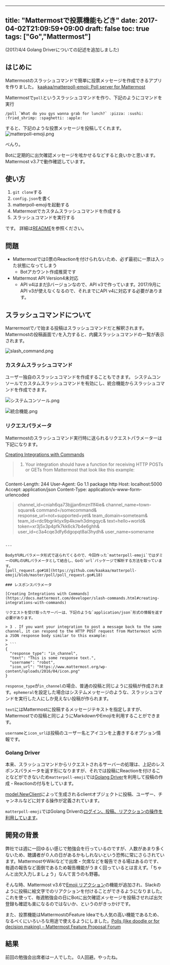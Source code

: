 
---
title: "Mattermostで投票機能もどき"
date: 2017-04-02T21:09:59+09:00
draft: false
toc: true
tags: ["Go","Mattermost"]
---

(2017/4/4 Golang Driverについての記述を追加しました)

## はじめに

Mattermostのスラッシュコマンドで簡単に投票メッセージを作成できるアプリを作りました。
[kaakaa/matterpoll-emoji: Poll server for Mattermost](https://github.com/kaakaa/matterpoll-emoji)

Mattermostで`poll`というスラッシュコマンドを作り、下記のようにコマンドを実行

```
/poll `What do you gys wanna grab for lunch?` :pizza: :sushi: :fried_shrimp: :spaghetti: :apple:
```

すると、下記のような投票メッセージを投稿してくれます。
![matterpoll-emoji.png](https://qiita-image-store.s3.amazonaws.com/0/9891/192794f0-6f90-8371-6f1b-352fcdbd54a0.png)

べんり。

Botに定期的に出欠確認メッセージを呟かせるなどすると良いかと思います。
Mattermost v3.7で動作確認しています。

## 使い方

1. `git clone`する
2. `config.json`を書く
3. matterpoll-emojiを起動する
4. Mattermostでカスタムスラッシュコマンドを作成する
5. スラッシュコマンドを実行する

です。
詳細は[README](https://github.com/kaakaa/matterpoll-emoji/blob/master/README.md)を参照ください。


## 問題

* Mattermostでは0票のReactionを付けられないため、必ず最初に一票は入った状態になってしまう
  * Botアカウント作成推奨です
* Mattermost API Version4未対応
  * API v4はまだβバージョンなので、API v3で作っています。2017/9月にAPI v3が使えなくなるので、それまでにAPI v4に対応する必要があります。

## スラッシュコマンドについて

Marrermostで`/`で始まる投稿はスラッシュコマンドだと解釈されます。
Mattermostの投稿画面で`/`を入力すると、内臓スラッシュコマンドの一覧が表示されます。

![slash_command.png](https://qiita-image-store.s3.amazonaws.com/0/9891/853cd433-efd1-7b20-ed13-5ebb749954ad.png)


### カスタムスラッシュコマンド

ユーザー独自のスラッシュコマンドを作成することもできます。
システムコンソールでカスタムスラッシュコマンドを有効にし、統合機能からスラッシュコマンドを作成できます。

![システムコンソール.png](https://qiita-image-store.s3.amazonaws.com/0/9891/3aca649f-8aeb-272e-e97e-de93b766fd85.png)

![統合機能.png](https://qiita-image-store.s3.amazonaws.com/0/9891/42c5d435-02de-f056-1188-73574dee532a.png)

### リクエスパラメータ

Mattermostのスラッシュコマンド実行時に送られるリクエストパラメーターは下記になります。

[Creating Integrations with Commands](https://docs.mattermost.com/developer/slash-commands.html#creating-integrations-with-commands)

> 1. Your integration should have a function for receiving HTTP POSTs or GETs from Mattermost that look like this example:
> 
> ```
Content-Length: 244
User-Agent: Go 1.1 package http
Host: localhost:5000
Accept: application/json
Content-Type: application/x-www-form-urlencoded
> 
> channel_id=cniah6qa73bjjjan6mzn11f4ie&
channel_name=town-square&
command=/somecommand&
response_url=not+supported+yet&
team_domain=someteam&
team_id=rdc9bgriktyx9p4kowh3dmgqyc&
text=hello+world&
token=xr3j5x3p4pfk7kk6ck7b4e6ghh&
user_id=c3a4cqe3dfy6dgopqt8ai3hydh&
user_name=somename
```

---

BodyがURLパラメータ形式で送られてくるので、今回作った`matterpoll-emoji`ではダミーのURLのURLパラメータとして結合し、Goの`url`パッケージで解析する方法を取っています。
[poll_request.go#18](https://github.com/kaakaa/matterpoll-emoji/blob/master/poll/poll_request.go#L18)

### レスポンスパラメータ

[Creating Integrations with Commands](https://docs.mattermost.com/developer/slash-commands.html#creating-integrations-with-commands)

リクエストを受け取ったサーバーは、下記のような`application/json`形式の情報を返す必要があります。

> 3 . If you want your integration to post a message back to the same channel, it can respond to the HTTP POST request from Mattermost with a JSON response body similar to this example:
> 
> ```
{
  "response_type": "in_channel",
  "text": "This is some response text.",
  "username": "robot",
  "icon_url": "https://www.mattermost.org/wp-content/uploads/2016/04/icon.png"
}
```

`response_type`が`in_channel`の場合、普通の投稿と同じように投稿が作成されます。`ephemeral`を設定した場合はシステムメッセージのような、スラッシュコマンドを実行した人にしか見えない投稿が作られます。

`text`にはMattermostに投稿するメッセージテキストを指定しますが、Mattermostでの投稿と同じようにMarkdownやEmojiを利用することができます。

`username`と`icon_url`は投稿のユーザー名とアイコンを上書きするオプション情報です。

### Golang Driver

本来、スラッシュコマンドからリクエストされるサーバーの処理は、上記のレスポンスパラメータを返す形になりますが、それでは投稿にReactionを付けることなどができないため`matterpoll-emoji`では[Golang Driver](https://docs.mattermost.com/developer/api.html#golang-driver)を利用して投稿の作成・Reactionの付与をしています。

[model.NewClient](https://github.com/mattermost/platform/blob/master/model/client.go#L75)によって生成されるclientオブジェクトに投稿、ユーザー、チャンネルなどに対する操作が定義されています。

`matterpoll-emoji`ではGolang Driverの[ログイン、投稿、リアクションの操作を利用しています](https://github.com/kaakaa/matterpoll-emoji/blob/master/poll/poll_func.go#L43)。

## 開発の背景

弊社では週に一回ゆるい感じで勉強会を行っているのですが、人数があまり多くないため、聴講者が０人の日があるかもしれないという恐怖に常にさらされています。MattermostやWikiなどで出席・欠席などを報告できる場はあるのです、毎週の報告など面倒であるため報告機能がうまく回っているとは言えず。「ちゃんと出欠入力しましょう」なんて言うのも野暮。

そんな時、Mattermost v3.6で[Emoji リアクション](http://qiita.com/kaakaa_hoe/items/8148638982b86b1304ce#emoji-%E3%83%AA%E3%82%A2%E3%82%AF%E3%82%B7%E3%83%A7%E3%83%B3)の機能が追加され、Slackのように投稿に絵文字でのリアクションを付けることができるようになりました。これを使って、毎週勉強会の日にBotに出欠確認メッセージを投稿させれば出欠登録も確認も楽になるのではないか、というのがきっかけです。

また、投票機能はMattermostのFeature Ideaでも人気の高い機能であるため、なるべくにいろいろな用途で使えるようにしました。[Polls (like doodle or for decision making) – Mattermost Feature Proposal Forum](https://mattermost.uservoice.com/forums/306457-general/suggestions/11721996-polls-like-doodle-or-for-decision-making)

## 結果

前回の勉強会出席者は一人でした。
0人回避。やったね。

